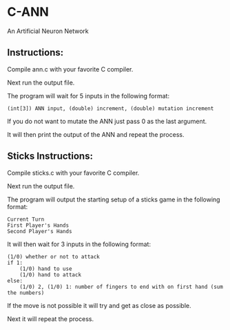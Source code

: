 C-ANN
=====

An Artificial Neuron Network

Instructions:
-------------

Compile ann.c with your favorite C compiler.

Next run the output file.

The program will wait for 5 inputs in the following format:

    (int[3]) ANN input, (double) increment, (double) mutation increment

If you do not want to mutate the ANN just pass 0 as the last argument.

It will then print the output of the ANN and repeat the process.

Sticks Instructions:
--------------------

Compile sticks.c with your favorite C compiler.

Next run the output file.

The program will output the starting setup of a sticks game in the following format:

    Current Turn
    First Player's Hands
    Second Player's Hands

It will then wait for 3 inputs in the following format:

    (1/0) whether or not to attack
    if 1:
        (1/0) hand to use
        (1/0) hand to attack
    else:
        (1/0) 2, (1/0) 1: number of fingers to end with on first hand (sum the numbers)

If the move is not possible it will try and get as close as possible.

Next it will repeat the process.
